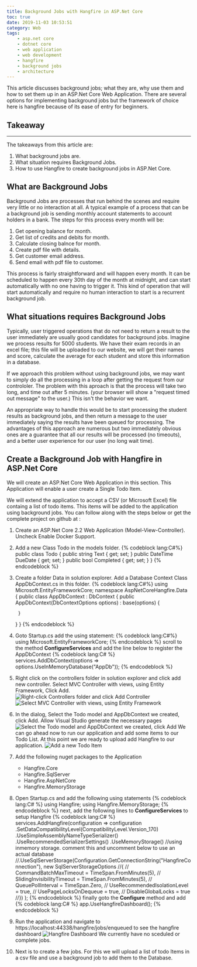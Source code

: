 ```yaml
---
title: Background Jobs with Hangfire in ASP.Net Core
toc: true
date: 2019-11-03 10:53:51
category: Web
tags:
    - asp.net core
    - dotnet core
    - web application
    - web development
    - hangfire
    - background jobs
    - architecture
---
```


This article discusses background jobs; what they are, why use them and how to set them up in an ASP.Net Core Web Application. There are several options for implementing background jobs but the framework of choice here is hangfire because of its ease of entry for beginners.

## Takeaway

***

The takeaways from this article are:

1. What background jobs are.
2. What situation requires Background Jobs.
3. How to use Hangfire to create background jobs in ASP.Net Core.

<!--More-->

## What are Background Jobs

Background Jobs are processes that run behind the scenes and require very little or no interaction at all. A typical example of a process that can be a background job is sending monthly account statements to account holders in a bank. The steps for this process every month will be:  

1. Get opening balance for month.
2. Get list of credits and debits for month.
3. Calculate closing balnce for month.
4. Create pdf file with details.
5. Get customer email address.
6. Send email with pdf file to customer.

This process is fairly straightforward and will happen every month. It can be scheduled to happen every 30th day of the month at midnight, and can start automatically with no one having to trigger it. This kind of operation that will start automatically and require no human interaction to start is a recurrent background job.  

## What situations requires Background Jobs

Typically, user triggered operations that do not need to return a result to the user immediately are usually good candidates for background jobs. Imagine we process results for 5000 students. We have their exam records in an excel file; this file will be uploaded to our website, we will get their names and score, calculate the average for each student and store this information in a database.

If we approach this problem without using background jobs, we may want to simply do all the processing in a loop after getting the request from our controloler. The problem with this aproach is that the process will take two long, and time out after 5 minutes. (your browser will show a "request timed out message" to the user.) This isn't the behavior we want.

An appropriate way to handle this would be to start processing the student results as background jobs, and then return a message to the user immediately saying the results have been queued for processing. The advantages of this approach are numerous but two immediately obvious ones are a guarantee that all our results will be processed (no timeouts), and a better user experience for our user (no long wait time). 

## Create a Background Job with Hangfire in ASP.Net Core

We will create an ASP.Net Core Web Application in this section. This Application will enable a user create a Single Todo Item. 

We will extend the application to accept a CSV (or Microsoft Excel) file containg a list of todo items. This items will be added to the application using background jobs. You can follow along with the steps below or get the complete project on github at : 

1. Create an ASP.Net Core 2.2 Web Application (Model-View-Controller). Uncheck Enable Docker Support.
2. Add a new Class Todo in the models folder. 
{% codeblock lang:C#%}
public class Todo
{
    public string Text { get; set; }
    public DateTime DueDate { get; set; }
    public bool Completed { get; set; }
}
{% endcodeblock %}

3. Create a folder Data in solution explorer. Add a Database Context Class AppDbContext.cs in this folder.
{% codeblock lang:C#%}
using Microsoft.EntityFrameworkCore;
namespace AspNetCoreHangfire.Data
{
    public class AppDbContext : DbContext
    {
        public AppDbContext(DbContextOptions<AppDbContext> options)
          : base(options)
        {

        }
    }
}
{% endcodeblock %}

4. Goto Startup.cs add the using statement:
{% codeblock lang:C#%}
    using Microsoft.EntityFrameworkCore;
{% endcodeblock %}
scroll to the method **ConfigureServices** and add the line below to register the AppDbContext
{% codeblock lang:C# %}
    services.AddDbContext<AppDbContext>(options => options.UseInMemoryDatabase("AppDb"));
{% endcodeblock %}

5. Right click on the controllers folder in solution explorer and click add new controller. Select MVC Controller with views, using Entity Framework, Click Add.
![Right-click Controllers folder and click Add Controller](https://res.cloudinary.com/vnwonah/image/upload/v1572828253/add_controller_1_gevhjs.png)
![ Select MVC Controller with views, using Entity Framework](https://res.cloudinary.com/vnwonah/image/upload/v1572828254/add_controller_2_f7fujs.png)

6. In the dialog, Select the Todo model and AppDbContext we created, click Add. Allow Visual Studio generate the necessary pages
![Select the Todo model and AppDbContext we created, click Add](https://res.cloudinary.com/vnwonah/image/upload/v1572829328/add_controller_3_kx8dlq.png)
We can go ahead now to run our application and add some items to our Todo List. At this point we are ready to upload add Hangfire to our application.
![Add a new Todo Item](https://res.cloudinary.com/vnwonah/image/upload/v1572833679/Index-AspNetCoreHangfire-Persona_hxtgmw.gif)

7. Add the following nuget packages to the Application
    * Hangfire.Core
    * Hangfire.SqlServer
    * Hangfire.AspNetCore
    * Hangfire.MemoryStorage

8. Open Startup.cs and add the following using statements
{% codeblock lang:C# %}
using Hangfire;
using Hangfire.MemoryStorage;
{% endcodeblock %}
next, add the following lines to **ConfigureServices** to setup Hangfire
{% codeblock lang:C# %}
services.AddHangfire(configuration => configuration
.SetDataCompatibilityLevel(CompatibilityLevel.Version_170)
.UseSimpleAssemblyNameTypeSerializer()
.UseRecommendedSerializerSettings()
.UseMemoryStorage()  //using inmemory storage. comment this and uncomment below to use an actual database
//.UseSqlServerStorage(Configuration.GetConnectionString("HangfireConnection"), new SqlServerStorageOptions
//{
//    CommandBatchMaxTimeout = TimeSpan.FromMinutes(5),
//    SlidingInvisibilityTimeout = TimeSpan.FromMinutes(5),
//    QueuePollInterval = TimeSpan.Zero,
//    UseRecommendedIsolationLevel = true,
//    UsePageLocksOnDequeue = true,
//    DisableGlobalLocks = true
//})
);
{% endcodeblock %}
finally goto the **Configure** method and add
{% codeblock lang:C# %}
app.UseHangfireDashboard();
{% endcodeblock %}

9. Run the application and navigate to https://localhost:44338/hangfire/jobs/enqueued to see the hangfire dashboard
![Hangfire Dashboard](https://res.cloudinary.com/vnwonah/image/upload/v1572832592/hangfire_enqueued_xgitcq.png)
We currently have no sceduled or complete jobs.

10. Next is to create a few jobs. For this we will upload a list of todo Items in a csv file and use a background job to add them to the Database.

